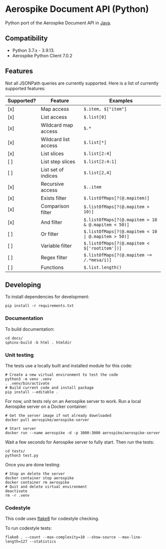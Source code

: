# Aerospike Document API (Python)

Python port of the Aerospike Document API in [Java](https://github.com/aerospike/aerospike-document-lib).

## Compatibility
- Python 3.7.x - 3.9.13.
- Aerospike Python Client 7.0.2

## Features

Not all JSONPath queries are currently supported. Here is a list of currently supported features:

| Supported? | Feature              | Examples                                            |
|------------|----------------------|-----------------------------------------------------|
| [x]        | Map access           | `$.item, $["item"]`                                 |
| [x]        | List access          | `$.list[0]`                                         |
| [x]        | Wildcard map access  | `$.*`                                               |
| [x]        | Wildcard list access | `$.list[*]`                                         |
| [x]        | List slices          | `$.list[2:4]`                                       |
| [ ]        | List step slices     | `$.list[2:4:1]`                                     |
| [ ]        | List set of indices  | `$.list[2,4]`                                       |
| [x]        | Recursive access     | `$..item`                                           |
| [x]        | Exists filter        | `$.listOfMaps[?(@.mapitem)]`                        |
| [x]        | Comparison filter    | `$.listOfMaps[?(@.mapitem > 10)]`                   |
| [x]        | And filter           | `$.listOfMaps[?(@.mapitem > 10 & @.mapitem < 50)]`  |
| [ ]        | Or filter            | `$.listOfMaps[?(@.mapitem < 10 \| @.mapitem > 50)]` |
| [ ]        | Variable filter      | `$.listOfMaps[?(@.mapitem < $['rootitem'])]`        |
| [ ]        | Regex filter         | `$.listOfMaps[?(@.mapitem ~= /.*mesa/i)]`           |
| [ ]        | Functions            | `$.list.length()`                                   |

## Developing

To install dependencies for development:
```
pip install -r requirements.txt
```

### Documentation

To build documentation:
```
cd docs/
sphinx-build -b html . htmldir
```

### Unit testing

The tests use a locally built and installed module for this code:
```
# Create a new virtual environment to test the code
python3 -m venv .venv
. .venv/bin/activate
# Build current code and install package
pip install --editable .
```

For now, unit tests rely on an Aerospike server to work.
Run a local Aerospike server on a Docker container:
```
# Get the server image if not already downloaded
docker pull aerospike/aerospike-server

# Start server
docker run --name aerospike -d -p 3000:3000 aerospike/aerospike-server
```

Wait a few seconds for Aerospike server to fully start.
Then run the tests:
```
cd tests/
python3 test.py
```

Once you are done testing:
```
# Stop an delete the server
docker container stop aerospike
docker container rm aerospike
# Quit and delete virtual environment
deactivate
rm -r .venv
```

### Codestyle

This code uses [flake8](https://github.com/pycqa/flake8) for codestyle checking.

To run codestyle tests:
```
flake8 . --count --max-complexity=10 --show-source --max-line-length=127 --statistics
```
